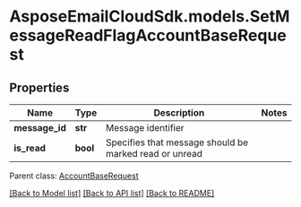 # AsposeEmailCloudSdk.models.SetMessageReadFlagAccountBaseRequest

## Properties
Name | Type | Description | Notes
------------ | ------------- | ------------- | -------------
**message_id** | **str** | Message identifier | 
**is_read** | **bool** | Specifies that message should be marked read or unread | 

 Parent class: [AccountBaseRequest](AccountBaseRequest.md)

[[Back to Model list]](README.md#documentation-for-models) [[Back to API list]](README.md#documentation-for-api-endpoints) [[Back to README]](README.md)


